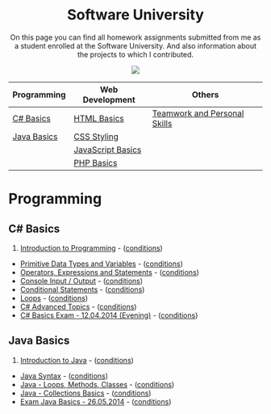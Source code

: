 <h1 align="center">Software University</h1>

<p align="center">On this page you can find all homework assignments submitted from me as a student enrolled at the Software University. And also information about the projects to which I contributed.</p>
<p align="center"><a href="http://softuni.bg/"><img src="https://raw.githubusercontent.com/zhivko-georgiev/SoftUni/master/Others/Software-University-Logo-blue-horizontal.png" /></a></p>

| Programming                                                                                | Web Development                                                                                  | Others																					                         |	
| ------------------------------------------------------------------------------------------ |                         -------------------------------------------------------------------- | -------------------------------------------------------------------- |
| [C# Basics](#c-basics)                                                         	     | [HTML Basics](#html-basics)                                                              | [Teamwork and Personal Skills](#teamwork-and-personal-skills)                                                     |                                        
| [Java Basics](#java-basics)                                                                | [CSS Styling](#css-basics)                                                             |
|                                                                    | [JavaScript Basics](#javascript-basics)
|												                     | [PHP Basics](#php-basics)								                                                             |

# Programming 

## C# Basics

1. [Introduction to Programming](https://github.com/zhivko-georgiev/SoftUni/tree/master/C%23%20Basics%20Homeworks/1.%20Introduction-to-Programming) - ([conditions](https://github.com/zhivko-georgiev/SoftUni/blob/master/C%23%20Basics%20Homeworks/1.%20Introduction-to-Programming/README.md))
* [Primitive Data Types and Variables](https://github.com/zhivko-georgiev/SoftUni/tree/master/C%23%20Basics%20Homeworks/2.%20Primitive-Data-Types-and-Variables) - ([conditions](https://github.com/zhivko-georgiev/SoftUni/blob/master/C%23%20Basics%20Homeworks/2.%20Primitive-Data-Types-and-Variables/README.md))
* [Operators, Expressions and Statements](https://github.com/zhivko-georgiev/SoftUni/tree/master/C%23%20Basics%20Homeworks/3.%20Operators-Expressions-and-Statements) - ([conditions](https://github.com/zhivko-georgiev/SoftUni/blob/master/C%23%20Basics%20Homeworks/3.%20Operators-Expressions-and-Statements/README.md))
* [Console Input / Output](https://github.com/zhivko-georgiev/SoftUni/tree/master/C%23%20Basics%20Homeworks/4.%20ConsoleIn-ConsoleOut) - ([conditions](https://github.com/zhivko-georgiev/SoftUni/blob/master/C%23%20Basics%20Homeworks/4.%20ConsoleIn-ConsoleOut/README.md))
* [Conditional Statements](https://github.com/zhivko-georgiev/SoftUni/tree/master/C%23%20Basics%20Homeworks/5.%20Conditional%20Statements) - ([conditions](https://github.com/zhivko-georgiev/SoftUni/blob/master/C%23%20Basics%20Homeworks/5.%20Conditional%20Statements/README.md))
* [Loops](https://github.com/zhivko-georgiev/SoftUni/tree/master/C%23%20Basics%20Homeworks/6.%20Loops) - ([conditions](https://github.com/zhivko-georgiev/SoftUni/blob/master/C%23%20Basics%20Homeworks/6.%20Loops/README.md))
* [C# Advanced Topics](https://github.com/zhivko-georgiev/SoftUni/tree/master/C%23%20Basics%20Homeworks/7.%20C%23%20Advanced%20Topics) - ([conditions](https://github.com/zhivko-georgiev/SoftUni/blob/master/C%23%20Basics%20Homeworks/7.%20C%23%20Advanced%20Topics/README.md))
* [C# Basics Exam - 12.04.2014 (Evening)](https://github.com/zhivko-georgiev/SoftUni/tree/master/C%23%20Basics%20Homeworks/8.%20C%23%20Basics%20Exam) - ([conditions](https://github.com/zhivko-georgiev/SoftUni/blob/master/C%23%20Basics%20Homeworks/8.%20C%23%20Basics%20Exam/README.md))

## Java Basics

1. [Introduction to Java](https://github.com/zhivko-georgiev/SoftUni/tree/master/Java%20Basics/1.%20Introduction-to-Java/Homework) - ([conditions](https://github.com/zhivko-georgiev/SoftUni/blob/master/Java%20Basics/1.%20Introduction-to-Java/Homework/readme.md))
* [Java Syntax](https://github.com/zhivko-georgiev/SoftUni/tree/master/Java%20Basics/2.%20Java-Syntax/Homework) - ([conditions](https://github.com/zhivko-georgiev/SoftUni/blob/master/Java%20Basics/2.%20Java-Syntax/Homework/README.md))
* [Java - Loops, Methods, Classes](https://github.com/zhivko-georgiev/SoftUni/tree/master/Java%20Basics/3.%20Java-Loops%2C%20Methods%2C%20Classes) - ([conditions](https://github.com/zhivko-georgiev/SoftUni/blob/master/Java%20Basics/3.%20Java-Loops%2C%20Methods%2C%20Classes/README.md))
* [Java - Collections Basics](https://github.com/zhivko-georgiev/SoftUni/tree/master/Java%20Basics/4.%20Java-Collections-Basics) - ([conditions](https://github.com/zhivko-georgiev/SoftUni/blob/master/Java%20Basics/4.%20Java-Collections-Basics/README.md))
* [Exam Java Basics - 26.05.2014](http://judge.softuni.bg/Contests/12/Java-Basics-Exam-26-May-2014) - ([conditions]())

